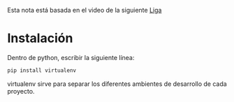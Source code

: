 Esta nota está basada en el video de la siguiente [Liga](https://youtu.be/N5vscPTWKOk)

# Instalación
Dentro de python, escribir la siguiente línea:

```python
pip install virtualenv
```

virtualenv sirve para separar los diferentes ambientes de desarrollo de cada proyecto.


```python

```



```python

```


```python

```


```python

```

